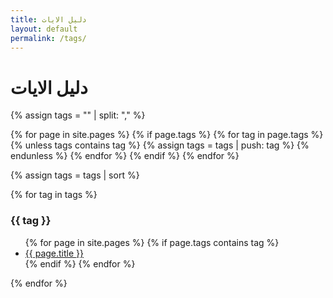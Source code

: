 ```yaml
---
title: دليل الايات
layout: default
permalink: /tags/
---
```


# دليل الايات

{% assign tags = "" | split: "," %}

{% for page in site.pages %}
{% if page.tags %}
{% for tag in page.tags %}
{% unless tags contains tag %}
{% assign tags = tags | push: tag %}
{% endunless %}
{% endfor %}
{% endif %}
{% endfor %}

{% assign tags = tags | sort %}

{% for tag in tags %}

### {{ tag }}

<ul>
  {% for page in site.pages %}
    {% if page.tags contains tag %}
      <li><a href="{{ page.url }}">{{ page.title }}</a></li>
    {% endif %}
  {% endfor %}
</ul>
{% endfor %}
